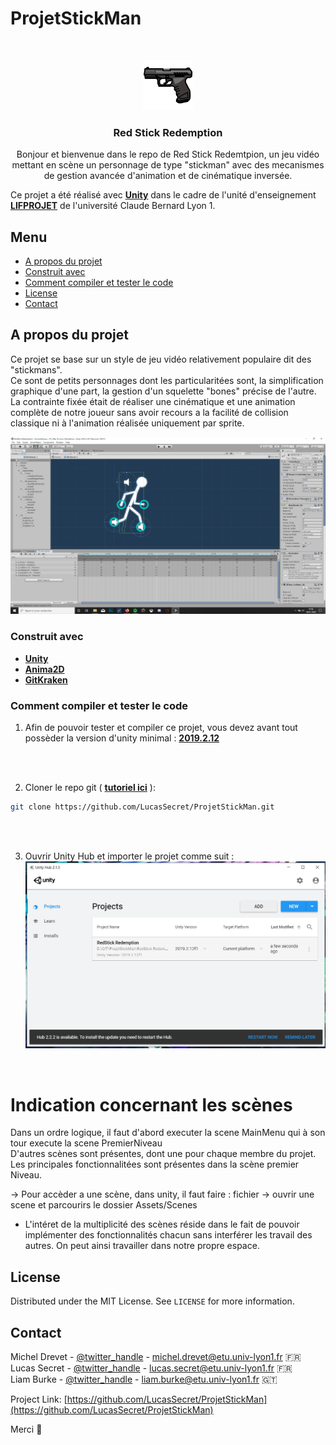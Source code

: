 # ProjetStickMan



<!-- PROJECT LOGO -->
<br />
<p align="center">
  <a href="https://github.com/LucasSecret/ProjetStickMan">
    <img src="RedStick%20Redemption/Assets/Sprite/5dd916b8dc81a.png" alt="Logo" width="80" height="80">
  </a>

  <h3 align="center">Red Stick Redemption</h3>

  <p align="center">
    Bonjour et bienvenue dans le repo de Red Stick Redemtpion, un jeu vidéo mettant en scène un personnage de type "stickman" avec des mecanismes de gestion avancée d'animation et de cinématique inversée.
   <br />
  
  
  
  
  Ce projet a été réalisé avec <a href="https://unity.com/fr"><strong>Unity</strong></a> dans le cadre de l'unité d'enseignement <a href="http://perso.univ-lyon1.fr/fabien.rico/site/projet:start"><strong>LIFPROJET</strong></a> de l'université Claude Bernard Lyon 1.
  </p>
</p>



<!-- TABLE OF CONTENTS -->
##  Menu

* [A propos du projet](#a-propos-du-projet)
* [Construit avec](#construit-avec)
* [Comment compiler et tester le code](#comment-compiler-et-tester-le-code)
* [License](#license)
* [Contact](#contact)

<!-- ABOUT THE PROJECT -->
## A propos du projet

Ce projet se base sur un style de jeu vidéo relativement populaire dit des "stickmans".
<br />
Ce sont de petits personnages dont les particularitées sont, la simplification graphique d'une part, la gestion d'un squelette "bones" précise de l'autre.
<br />
La contrainte fixée était de réaliser une cinématique et une animation complète de notre joueur sans avoir recours a la facilité de collision classique ni à l'animation réalisée uniquement par sprite.
<br />


![Image du stickman](Capture2.png)

### Construit avec

* <a href="https://unity3d.com/get-unity/download"><strong>Unity</strong></a>
* <a href="https://assetstore.unity.com/packages/essentials/unity-anima2d-79840"><strong>Anima2D</strong></a>
* <a href="https://www.gitkraken.com/"><strong>GitKraken</strong></a>



### Comment compiler et tester le code

1. Afin de pouvoir tester et compiler ce projet, vous devez avant tout possèder la version d'unity minimal : <a href="https://unity3d.com/get-unity/download"><strong>2019.2.12</strong></a>
<br />
<br />

2. Cloner le repo git ( <a href="http://rogerdudler.github.io/git-guide/index.fr.html"><strong>tutoriel ici</strong></a> ):
```bash
git clone https://github.com/LucasSecret/ProjetStickMan.git
```
<br />
<br />

3. Ouvrir Unity Hub et importer le projet comme suit :
![Image de l'importation](Capture.JPG)
<br />

# Indication concernant les scènes

Dans un ordre logique, il faut d'abord executer la scene MainMenu qui à son tour execute la scene PremierNiveau
<br />
D'autres scènes sont présentes, dont une pour chaque membre du projet.
Les principales fonctionnalitées sont présentes dans la scène premier Niveau.

-> Pour accèder a une scène, dans unity, il faut faire : fichier -> ouvrir une scene et parcourirs le dossier Assets/Scenes

* L'intéret de la multiplicité des scènes réside dans le fait de pouvoir implémenter des fonctionnalités chacun sans interférer les travail des autres.
On peut ainsi travailler dans notre propre espace.


<!-- LICENSE -->
## License

Distributed under the MIT License. See `LICENSE` for more information.



<!-- CONTACT -->
## Contact

Michel Drevet - [@twitter_handle](https://twitter.com/twitter_handle) - michel.drevet@etu.univ-lyon1.fr :fr:
<br />
Lucas Secret - [@twitter_handle](https://twitter.com/twitter_handle) - lucas.secret@etu.univ-lyon1.fr :fr:
<br />
Liam Burke - [@twitter_handle](https://twitter.com/twitter_handle) - liam.burke@etu.univ-lyon1.fr :guatemala:

Project Link: [https://github.com/LucasSecret/ProjetStickMan](https://github.com/LucasSecret/ProjetStickMan)

Merci :slightly_smiling_face:
